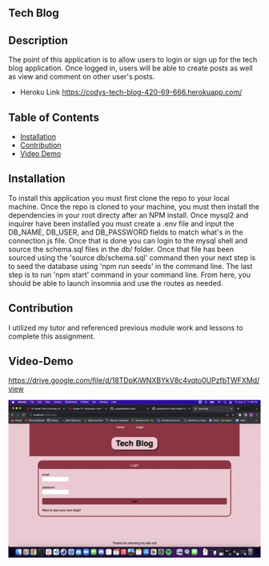 ## Tech Blog 

## Description 
The point of this application is to allow users to login or sign up for the tech blog application. Once logged in, users will be able to create posts as well as view and comment on other user's posts.

* Heroku Link
https://codys-tech-blog-420-69-666.herokuapp.com/

## Table of Contents

* [Installation](#installation)
* [Contribution](#contribution)
* [Video Demo](#video-demo)

## Installation 
To install this application you must first clone the repo to your local machine. Once the repo is cloned to your machine, you must then install the dependencies in your root directy after an NPM install. Once mysql2 and inquirer have been installed you must create a .env file and input the DB_NAME, DB_USER, and DB_PASSWORD fields to match what's in the connection.js file. Once that is done you can login to the mysql shell and source the schema.sql files in the db/ folder. Once that file has been sourced using the 'source db/schema.sql' command then your next step is to seed the database using 'npm run seeds' in the command line. The last step is to run 'npm start' command in your command line. From here, you should be able to launch insomnia and use the routes as needed. 

## Contribution 
I utilized my tutor and referenced previous module work and lessons to complete this assignment. 

## Video-Demo
https://drive.google.com/file/d/18TDpKiWNXBYkV8c4vqto0UPzfbTWFXMd/view

![Screenshot](./public/imgs/screenshot.png)
